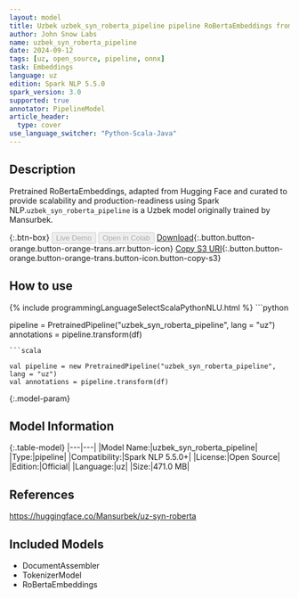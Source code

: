 ```yaml
---
layout: model
title: Uzbek uzbek_syn_roberta_pipeline pipeline RoBertaEmbeddings from Mansurbek
author: John Snow Labs
name: uzbek_syn_roberta_pipeline
date: 2024-09-12
tags: [uz, open_source, pipeline, onnx]
task: Embeddings
language: uz
edition: Spark NLP 5.5.0
spark_version: 3.0
supported: true
annotator: PipelineModel
article_header:
  type: cover
use_language_switcher: "Python-Scala-Java"
---
```


## Description

Pretrained RoBertaEmbeddings, adapted from Hugging Face and curated to provide scalability and production-readiness using Spark NLP.`uzbek_syn_roberta_pipeline` is a Uzbek model originally trained by Mansurbek.

{:.btn-box}
<button class="button button-orange" disabled>Live Demo</button>
<button class="button button-orange" disabled>Open in Colab</button>
[Download](https://s3.amazonaws.com/auxdata.johnsnowlabs.com/public/models/uzbek_syn_roberta_pipeline_uz_5.5.0_3.0_1726185459136.zip){:.button.button-orange.button-orange-trans.arr.button-icon}
[Copy S3 URI](s3://auxdata.johnsnowlabs.com/public/models/uzbek_syn_roberta_pipeline_uz_5.5.0_3.0_1726185459136.zip){:.button.button-orange.button-orange-trans.button-icon.button-copy-s3}

## How to use



<div class="tabs-box" markdown="1">
{% include programmingLanguageSelectScalaPythonNLU.html %}
```python

pipeline = PretrainedPipeline("uzbek_syn_roberta_pipeline", lang = "uz")
annotations =  pipeline.transform(df)   

```
```scala

val pipeline = new PretrainedPipeline("uzbek_syn_roberta_pipeline", lang = "uz")
val annotations = pipeline.transform(df)

```
</div>

{:.model-param}
## Model Information

{:.table-model}
|---|---|
|Model Name:|uzbek_syn_roberta_pipeline|
|Type:|pipeline|
|Compatibility:|Spark NLP 5.5.0+|
|License:|Open Source|
|Edition:|Official|
|Language:|uz|
|Size:|471.0 MB|

## References

https://huggingface.co/Mansurbek/uz-syn-roberta

## Included Models

- DocumentAssembler
- TokenizerModel
- RoBertaEmbeddings